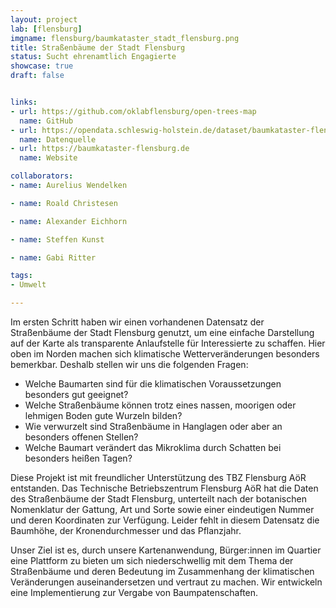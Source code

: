 ```yaml
---
layout: project
lab: [flensburg]
imgname: flensburg/baumkataster_stadt_flensburg.png
title: Straßenbäume der Stadt Flensburg
status: Sucht ehrenamtlich Engagierte
showcase: true
draft: false


links:
- url: https://github.com/oklabflensburg/open-trees-map
  name: GitHub
- url: https://opendata.schleswig-holstein.de/dataset/baumkataster-flensburg-2023-05-11
  name: Datenquelle
- url: https://baumkataster-flensburg.de
  name: Website

collaborators:
- name: Aurelius Wendelken

- name: Roald Christesen

- name: Alexander Eichhorn

- name: Steffen Kunst

- name: Gabi Ritter

tags:
- Umwelt

---
```


Im ersten Schritt haben wir einen vorhandenen Datensatz der Straßenbäume der Stadt Flensburg genutzt, um eine einfache Darstellung auf der Karte als transparente Anlaufstelle für Interessierte zu schaffen. Hier oben im Norden machen sich klimatische Wetterveränderungen besonders bemerkbar. Deshalb stellen wir uns die folgenden Fragen:

- Welche Baumarten sind für die klimatischen Voraussetzungen besonders gut geeignet?
- Welche Straßenbäume können trotz eines nassen, moorigen oder lehmigen Boden gute Wurzeln bilden?
- Wie verwurzelt sind Straßenbäume in Hanglagen oder aber an besonders offenen Stellen?
- Welche Baumart verändert das Mikroklima durch Schatten bei besonders heißen Tagen?

Diese Projekt ist mit freundlicher Unterstützung des TBZ Flensburg AöR entstanden. Das Technische Betriebszentrum Flensburg AöR hat die Daten des Straßenbäume der Stadt Flensburg, unterteilt nach der botanischen Nomenklatur der Gattung, Art und Sorte sowie einer eindeutigen Nummer und deren Koordinaten zur Verfügung. Leider fehlt in diesem Datensatz die Baumhöhe, der Kronendurchmesser und das Pflanzjahr. 

Unser Ziel ist es, durch unsere Kartenanwendung, Bürger:innen im Quartier eine Plattform zu bieten um sich niederschwellig mit dem Thema der Straßenbäume und deren Bedeutung im Zusammenhang der klimatischen Veränderungen auseinandersetzen und vertraut zu machen. Wir entwickeln eine Implementierung zur Vergabe von Baumpatenschaften. 
